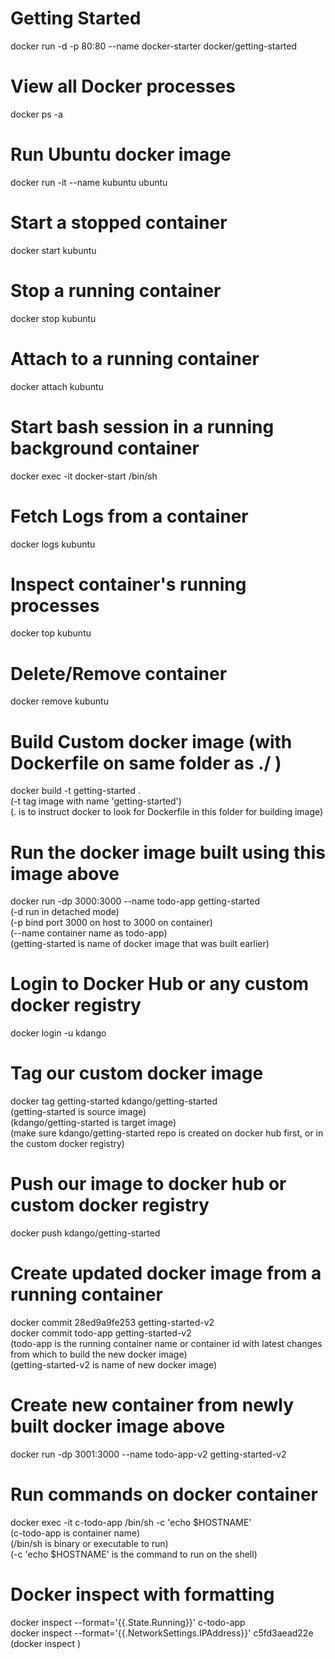 # Getting Started 
docker run -d -p 80:80 --name docker-starter docker/getting-started

# View all Docker processes
docker ps -a

# Run Ubuntu docker image
docker run -it --name kubuntu ubuntu 

# Start a stopped container
docker start kubuntu

# Stop a running container
docker stop kubuntu

# Attach to a running container
docker attach kubuntu

# Start bash session in a running background container
docker exec -it docker-start /bin/sh

# Fetch Logs from a container
docker logs kubuntu

# Inspect container's running processes
docker top kubuntu

# Delete/Remove container
docker remove kubuntu

# Build Custom docker image (with Dockerfile on same folder as ./ )
docker build -t getting-started .  
(-t tag image with name 'getting-started')  
(. is to instruct docker to look for Dockerfile in this folder for building image)  

# Run the docker image built using this image above  
docker run -dp 3000:3000 --name todo-app getting-started  
(-d run in detached mode)  
(-p bind port 3000 on host to 3000 on container)  
(--name container name as todo-app)  
(getting-started is name of docker image that was built earlier)  

# Login to Docker Hub or any custom docker registry
docker login -u kdango

# Tag our custom docker image
docker tag getting-started kdango/getting-started  
(getting-started is source image)  
(kdango/getting-started is target image)  
(make sure kdango/getting-started repo is created on docker hub first, or in the custom docker registry)  

# Push our image to docker hub or custom docker registry
docker push kdango/getting-started  

# Create updated docker image from a running container
docker commit 28ed9a9fe253 getting-started-v2  
docker commit todo-app getting-started-v2  
(todo-app is the running container name or container id with latest changes from which to build the new docker image)  
(getting-started-v2 is name of new docker image)  

# Create new container from newly built docker image above  
docker run -dp 3001:3000 --name todo-app-v2 getting-started-v2

# Run commands on docker container
docker exec -it c-todo-app /bin/sh -c 'echo $HOSTNAME'  
(c-todo-app is container name)  
(/bin/sh is binary or executable to run)  
(-c 'echo $HOSTNAME' is the command to run on the shell)  

# Docker inspect with formatting  
docker inspect --format='{{.State.Running}}' c-todo-app  
docker inspect --format='{{.NetworkSettings.IPAddress}}' c5fd3aead22e  
(docker inspect <containerID>)  
